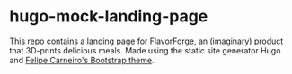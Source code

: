 # hugo-mock-landing-page

This repo contains a [landing page](https://liuxk83.github.io/hugo-mock-landing-page/) for FlavorForge, an (imaginary) product that 3D-prints delicious meals.
Made using the static site generator Hugo and [Felipe Carneiro's Bootstrap theme](https://github.com/filipecarneiro/hugo-bootstrap-theme).